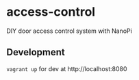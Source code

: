 # access-control

DIY door access control system with NanoPi


## Development

`vagrant up` for dev at http://localhost:8080
